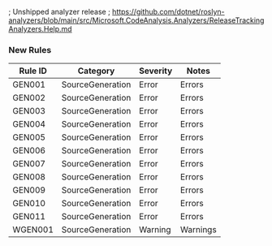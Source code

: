 ﻿; Unshipped analyzer release
; https://github.com/dotnet/roslyn-analyzers/blob/main/src/Microsoft.CodeAnalysis.Analyzers/ReleaseTrackingAnalyzers.Help.md

### New Rules

Rule ID | Category | Severity | Notes
--------|----------|----------|-------
GEN001 | SourceGeneration | Error | Errors
GEN002 | SourceGeneration | Error | Errors
GEN003 | SourceGeneration | Error | Errors
GEN004 | SourceGeneration | Error | Errors
GEN005 | SourceGeneration | Error | Errors
GEN006 | SourceGeneration | Error | Errors
GEN007 | SourceGeneration | Error | Errors
GEN008 | SourceGeneration | Error | Errors
GEN009 | SourceGeneration | Error | Errors
GEN010 | SourceGeneration | Error | Errors
GEN011 | SourceGeneration | Error | Errors
WGEN001 | SourceGeneration | Warning | Warnings